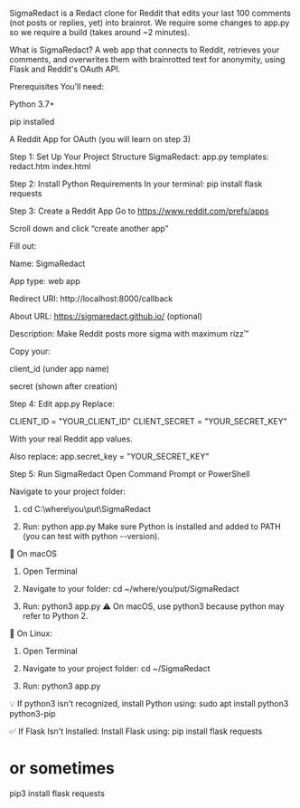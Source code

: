 SigmaRedact is a Redact clone for Reddit that edits your last 100 comments (not posts or replies, yet) into brainrot. We require some changes to app.py so we require a build (takes around ~2 minutes).

What is SigmaRedact?
A web app that connects to Reddit, retrieves your comments, and overwrites them with brainrotted text for anonymity, using Flask and Reddit's OAuth API.

Prerequisites
You’ll need:

Python 3.7+

pip installed

A Reddit App for OAuth (you will learn on step 3)

Step 1: Set Up Your Project Structure
SigmaRedact:
    app.py
    templates:
        redact.htm
        index.html


Step 2: Install Python Requirements
In your terminal:
pip install flask requests


Step 3: Create a Reddit App
Go to https://www.reddit.com/prefs/apps

Scroll down and click “create another app”

Fill out:

Name: SigmaRedact

App type: web app

Redirect URI: http://localhost:8000/callback

About URL: https://sigmaredact.github.io/ (optional)

Description: Make Reddit posts more sigma with maximum rizz™

Copy your:

client_id (under app name)

secret (shown after creation)

Step 4: Edit app.py
Replace:

CLIENT_ID = "YOUR_CLIENT_ID"
CLIENT_SECRET = "YOUR_SECRET_KEY"

With your real Reddit app values.

Also replace:
app.secret_key = "YOUR_SECRET_KEY"

Step 5: Run SigmaRedact
Open Command Prompt or PowerShell

Navigate to your project folder:

1. cd C:\where\you\put\SigmaRedact

2. Run:
python app.py
Make sure Python is installed and added to PATH (you can test with python --version).

🍎 On macOS
1. Open Terminal

2. Navigate to your folder:
cd ~/where/you/put/SigmaRedact

4. Run:
python3 app.py
⚠️ On macOS, use python3 because python may refer to Python 2.

🐧 On Linux:
1. Open Terminal

2. Navigate to your project folder:
cd ~/SigmaRedact

3. Run:
python3 app.py

💡 If python3 isn't recognized, install Python using:
sudo apt install python3 python3-pip

✅ If Flask Isn't Installed:
Install Flask using:
pip install flask requests
# or sometimes
pip3 install flask requests
